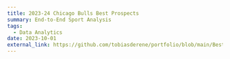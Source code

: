 ```yaml
---
title: 2023-24 Chicago Bulls Best Prospects
summary: End-to-End Sport Analysis 
tags:
  - Data Analytics
date: 2023-10-01
external_link: https://github.com/tobiasderene/portfolio/blob/main/BestProspectsChicagoBulls/BestProspects.ipynb
---
```


